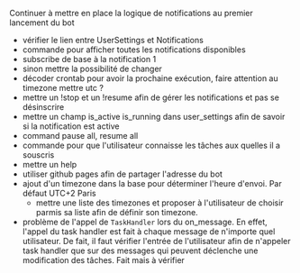Continuer à mettre en place la logique de notifications au premier lancement du bot

- vérifier le lien entre UserSettings et Notifications
- commande pour afficher toutes les notifications disponibles
- subscribe de base à la notification 1
- sinon mettre la possibilité de changer
- décoder crontab pour avoir la prochaine exécution, faire attention au timezone mettre utc ?
- mettre un !stop et un !resume afin de gérer les notifications et pas se désinscrire
- mettre un champ is_active is_running dans user_settings afin de savoir si la notification est active
- command pause all, resume all
- commande pour que l'utilisateur connaisse les tâches aux quelles il a souscris
- mettre un help <command>
- utiliser github pages afin de partager l'adresse du bot
- ajout d'un timezone dans la base pour déterminer l'heure d'envoi. Par défaut UTC+2 Paris
  - mettre une liste des timezones et proposer à l'utilisateur de choisir parmis sa liste afin de définir son timezone.
- problème de l'appel de `TaskHandler` lors du on_message. En effet, l'appel du task handler est fait à chaque message de n'importe quel utilisateur. De fait, il faut vérifier l'entrée de l'utilisateur afin de n'appeler task handler que sur des messages qui peuvent déclenche une modification des tâches. Fait mais à vérifier
